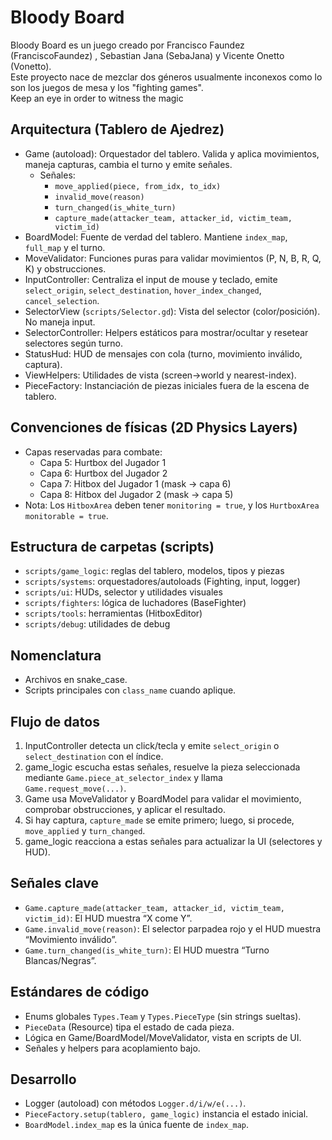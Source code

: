 # Bloody Board

Bloody Board es un juego creado por Francisco Faundez (FranciscoFaundez) , Sebastian Jana (SebaJana) y Vicente Onetto (Vonetto).  
Este proyecto nace de mezclar dos géneros usualmente inconexos como lo son los juegos de mesa y los "fighting games".  
Keep an eye in order to witness the magic

## Arquitectura (Tablero de Ajedrez)

- Game (autoload): Orquestador del tablero. Valida y aplica movimientos, maneja capturas, cambia el turno y emite señales.
  - Señales:
    - `move_applied(piece, from_idx, to_idx)`
    - `invalid_move(reason)`
    - `turn_changed(is_white_turn)`
    - `capture_made(attacker_team, attacker_id, victim_team, victim_id)`
- BoardModel: Fuente de verdad del tablero. Mantiene `index_map`, `full_map` y el turno.
- MoveValidator: Funciones puras para validar movimientos (P, N, B, R, Q, K) y obstrucciones.
- InputController: Centraliza el input de mouse y teclado, emite `select_origin`, `select_destination`, `hover_index_changed`, `cancel_selection`.
- SelectorView (`scripts/Selector.gd`): Vista del selector (color/posición). No maneja input.
- SelectorController: Helpers estáticos para mostrar/ocultar y resetear selectores según turno.
- StatusHud: HUD de mensajes con cola (turno, movimiento inválido, captura).
- ViewHelpers: Utilidades de vista (screen→world y nearest-index).
- PieceFactory: Instanciación de piezas iniciales fuera de la escena de tablero.

## Convenciones de físicas (2D Physics Layers)

- Capas reservadas para combate:
  - Capa 5: Hurtbox del Jugador 1
  - Capa 6: Hurtbox del Jugador 2
  - Capa 7: Hitbox del Jugador 1 (mask → capa 6)
  - Capa 8: Hitbox del Jugador 2 (mask → capa 5)
- Nota: Los `HitboxArea` deben tener `monitoring = true`, y los `HurtboxArea` `monitorable = true`.

## Estructura de carpetas (scripts)

- `scripts/game_logic`: reglas del tablero, modelos, tipos y piezas
- `scripts/systems`: orquestadores/autoloads (Fighting, input, logger)
- `scripts/ui`: HUDs, selector y utilidades visuales
- `scripts/fighters`: lógica de luchadores (BaseFighter)
- `scripts/tools`: herramientas (HitboxEditor)
- `scripts/debug`: utilidades de debug

## Nomenclatura

- Archivos en snake_case.
- Scripts principales con `class_name` cuando aplique.

## Flujo de datos

1) InputController detecta un click/tecla y emite `select_origin` o `select_destination` con el índice.
2) game_logic escucha estas señales, resuelve la pieza seleccionada mediante `Game.piece_at_selector_index` y llama `Game.request_move(...)`.
3) Game usa MoveValidator y BoardModel para validar el movimiento, comprobar obstrucciones, y aplicar el resultado.
4) Si hay captura, `capture_made` se emite primero; luego, si procede, `move_applied` y `turn_changed`.
5) game_logic reacciona a estas señales para actualizar la UI (selectores y HUD).

## Señales clave

- `Game.capture_made(attacker_team, attacker_id, victim_team, victim_id)`: El HUD muestra “X come Y”.
- `Game.invalid_move(reason)`: El selector parpadea rojo y el HUD muestra “Movimiento inválido”.
- `Game.turn_changed(is_white_turn)`: El HUD muestra “Turno Blancas/Negras”.

## Estándares de código

- Enums globales `Types.Team` y `Types.PieceType` (sin strings sueltas).
- `PieceData` (Resource) tipa el estado de cada pieza.
- Lógica en Game/BoardModel/MoveValidator, vista en scripts de UI.
- Señales y helpers para acoplamiento bajo.

## Desarrollo

- Logger (autoload) con métodos `Logger.d/i/w/e(...)`.
- `PieceFactory.setup(tablero, game_logic)` instancia el estado inicial.
- `BoardModel.index_map` es la única fuente de `index_map`.
